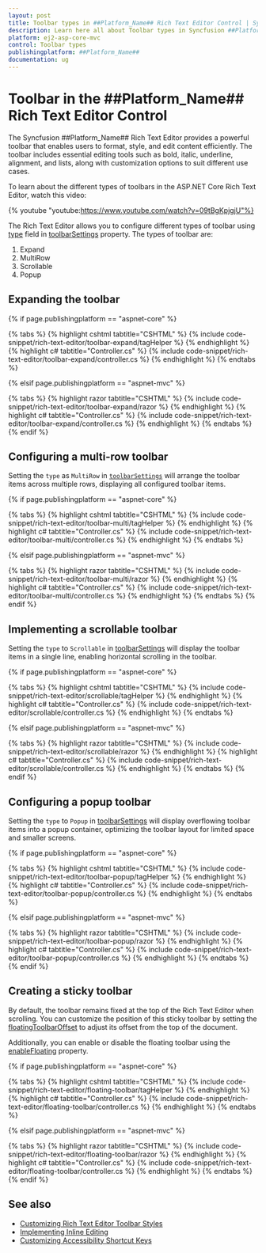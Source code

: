 ```yaml
---
layout: post
title: Toolbar types in ##Platform_Name## Rich Text Editor Control | Syncfusion
description: Learn here all about Toolbar types in Syncfusion ##Platform_Name## Rich Text Editor control of Syncfusion Essential JS 2 and more.
platform: ej2-asp-core-mvc
control: Toolbar types
publishingplatform: ##Platform_Name##
documentation: ug
---
```


# Toolbar in the ##Platform_Name## Rich Text Editor Control

The Syncfusion ##Platform_Name## Rich Text Editor provides a powerful toolbar that enables users to format, style, and edit content efficiently. The toolbar includes essential editing tools such as bold, italic, underline, alignment, and lists, along with customization options to suit different use cases.

To learn about the different types of toolbars in the ASP.NET Core Rich Text Editor, watch this video:

{% youtube "youtube:https://www.youtube.com/watch?v=09tBgKpjgjU"%}

The Rich Text Editor allows you to configure different types of toolbar using [type](https://help.syncfusion.com/cr/aspnetcore-js2/Syncfusion.EJ2.RichTextEditor.RichTextEditorToolbarSettings.html#Syncfusion_EJ2_RichTextEditor_RichTextEditorToolbarSettings_Type) field in [toolbarSettings](https://help.syncfusion.com/cr/aspnetcore-js2/Syncfusion.EJ2.RichTextEditor.RichTextEditor.html#Syncfusion_EJ2_RichTextEditor_RichTextEditor_ToolbarSettings) property. The types of toolbar are:

1. Expand
2. MultiRow
3. Scrollable
4. Popup

## Expanding the toolbar

{% if page.publishingplatform == "aspnet-core" %}

{% tabs %}
{% highlight cshtml tabtitle="CSHTML" %}
{% include code-snippet/rich-text-editor/toolbar-expand/tagHelper %}
{% endhighlight %}
{% highlight c# tabtitle="Controller.cs" %}
{% include code-snippet/rich-text-editor/toolbar-expand/controller.cs %}
{% endhighlight %}
{% endtabs %}

{% elsif page.publishingplatform == "aspnet-mvc" %}

{% tabs %}
{% highlight razor tabtitle="CSHTML" %}
{% include code-snippet/rich-text-editor/toolbar-expand/razor %}
{% endhighlight %}
{% highlight c# tabtitle="Controller.cs" %}
{% include code-snippet/rich-text-editor/toolbar-expand/controller.cs %}
{% endhighlight %}
{% endtabs %}
{% endif %}

## Configuring a multi-row toolbar

Setting the `type` as `MultiRow` in [`toolbarSettings`](https://help.syncfusion.com/cr/aspnetcore-js2/Syncfusion.EJ2.RichTextEditor.RichTextEditor.html#Syncfusion_EJ2_RichTextEditor_RichTextEditor_ToolbarSettings) will arrange the toolbar items across multiple rows, displaying all configured toolbar items.

{% if page.publishingplatform == "aspnet-core" %}

{% tabs %}
{% highlight cshtml tabtitle="CSHTML" %}
{% include code-snippet/rich-text-editor/toolbar-multi/tagHelper %}
{% endhighlight %}
{% highlight c# tabtitle="Controller.cs" %}
{% include code-snippet/rich-text-editor/toolbar-multi/controller.cs %}
{% endhighlight %}
{% endtabs %}

{% elsif page.publishingplatform == "aspnet-mvc" %}

{% tabs %}
{% highlight razor tabtitle="CSHTML" %}
{% include code-snippet/rich-text-editor/toolbar-multi/razor %}
{% endhighlight %}
{% highlight c# tabtitle="Controller.cs" %}
{% include code-snippet/rich-text-editor/toolbar-multi/controller.cs %}
{% endhighlight %}
{% endtabs %}
{% endif %}

## Implementing a scrollable toolbar

Setting the `type` to `Scrollable` in [toolbarSettings](https://help.syncfusion.com/cr/aspnetcore-js2/Syncfusion.EJ2.RichTextEditor.RichTextEditor.html#Syncfusion_EJ2_RichTextEditor_RichTextEditor_ToolbarSettings) will display the toolbar items in a single line, enabling horizontal scrolling in the toolbar.

{% if page.publishingplatform == "aspnet-core" %}

{% tabs %}
{% highlight cshtml tabtitle="CSHTML" %}
{% include code-snippet/rich-text-editor/scrollable/tagHelper %}
{% endhighlight %}
{% highlight c# tabtitle="Controller.cs" %}
{% include code-snippet/rich-text-editor/scrollable/controller.cs %}
{% endhighlight %}
{% endtabs %}

{% elsif page.publishingplatform == "aspnet-mvc" %}

{% tabs %}
{% highlight razor tabtitle="CSHTML" %}
{% include code-snippet/rich-text-editor/scrollable/razor %}
{% endhighlight %}
{% highlight c# tabtitle="Controller.cs" %}
{% include code-snippet/rich-text-editor/scrollable/controller.cs %}
{% endhighlight %}
{% endtabs %}
{% endif %}

## Configuring a popup toolbar

Setting the `type` to `Popup` in [toolbarSettings](https://help.syncfusion.com/cr/aspnetcore-js2/Syncfusion.EJ2.RichTextEditor.RichTextEditor.html#Syncfusion_EJ2_RichTextEditor_RichTextEditor_ToolbarSettings) will display overflowing toolbar items into a popup container, optimizing the toolbar layout for limited space and smaller screens.

{% if page.publishingplatform == "aspnet-core" %}

{% tabs %}
{% highlight cshtml tabtitle="CSHTML" %}
{% include code-snippet/rich-text-editor/toolbar-popup/tagHelper %}
{% endhighlight %}
{% highlight c# tabtitle="Controller.cs" %}
{% include code-snippet/rich-text-editor/toolbar-popup/controller.cs %}
{% endhighlight %}
{% endtabs %}

{% elsif page.publishingplatform == "aspnet-mvc" %}

{% tabs %}
{% highlight razor tabtitle="CSHTML" %}
{% include code-snippet/rich-text-editor/toolbar-popup/razor %}
{% endhighlight %}
{% highlight c# tabtitle="Controller.cs" %}
{% include code-snippet/rich-text-editor/toolbar-popup/controller.cs %}
{% endhighlight %}
{% endtabs %}
{% endif %}

## Creating a sticky toolbar

By default, the toolbar remains fixed at the top of the Rich Text Editor when scrolling. You can customize the position of this sticky toolbar by setting the [floatingToolbarOffset](https://help.syncfusion.com/cr/aspnetcore-js2/Syncfusion.EJ2.RichTextEditor.RichTextEditor.html#Syncfusion_EJ2_RichTextEditor_RichTextEditor_FloatingToolbarOffset) to adjust its offset from the top of the document.

Additionally, you can enable or disable the floating toolbar using the [enableFloating](https://help.syncfusion.com/cr/aspnetcore-js2/Syncfusion.EJ2.RichTextEditor.RichTextEditorToolbarSettings.html#Syncfusion_EJ2_RichTextEditor_RichTextEditorToolbarSettings_EnableFloating) property.

{% if page.publishingplatform == "aspnet-core" %}

{% tabs %}
{% highlight cshtml tabtitle="CSHTML" %}
{% include code-snippet/rich-text-editor/floating-toolbar/tagHelper %}
{% endhighlight %}
{% highlight c# tabtitle="Controller.cs" %}
{% include code-snippet/rich-text-editor/floating-toolbar/controller.cs %}
{% endhighlight %}
{% endtabs %}

{% elsif page.publishingplatform == "aspnet-mvc" %}

{% tabs %}
{% highlight razor tabtitle="CSHTML" %}
{% include code-snippet/rich-text-editor/floating-toolbar/razor %}
{% endhighlight %}
{% highlight c# tabtitle="Controller.cs" %}
{% include code-snippet/rich-text-editor/floating-toolbar/controller.cs %}
{% endhighlight %}
{% endtabs %}
{% endif %}

## See also

* [Customizing Rich Text Editor Toolbar Styles](../style#customizing-the-rich-text-editors-toolbar)
* [Implementing Inline Editing](../editor-types/inline-editing)
* [Customizing Accessibility Shortcut Keys](../accessibility#keyboard-navigation)